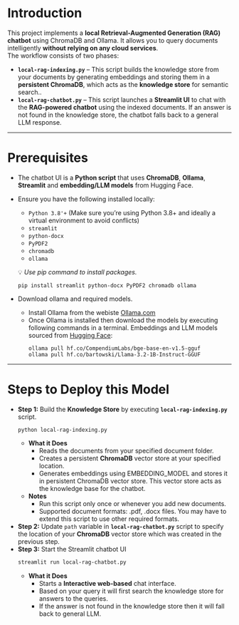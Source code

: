 # Introduction
This project implements a **local Retrieval-Augmented Generation (RAG) chatbot** using ChromaDB and Ollama. It allows you to query documents intelligently **without relying on any cloud services**.  
The workflow consists of two phases:
  - **`local-rag-indexing.py`** – This script builds the knowledge store from your documents by generating embeddings and storing them in a **persistent ChromaDB**, which acts as the **knowledge store** for semantic search..
  - **`local-rag-chatbot.py`** – This script launches a **Streamlit UI** to chat with the **RAG-powered chatbot** using the indexed documents. If an answer is not found in the knowledge store, the chatbot falls back to a general LLM response.

---

# Prerequisites
- The chatbot UI is a **Python script** that uses **ChromaDB**, **Ollama**, **Streamlit** and **embedding/LLM models** from Hugging Face.
- Ensure you have the following installed locally:
  - `Python 3.8'+` (Make sure you’re using Python 3.8+ and ideally a virtual environment to avoid conflicts)
  - `streamlit`
  - `python-docx`
  - `PyPDF2`
  - `chromadb`
  - `ollama`
    
  💡 *Use pip command to install packages.*
  ```
  pip install streamlit python-docx PyPDF2 chromadb ollama
  ```  
- Download ollama and required models.  
  - Install Ollama from the webiste [Ollama.com](https://ollama.com/)
  - Once Ollama is installed then download the models by executing following commands in a terminal. Embeddings and LLM models sourced from [Hugging Face](https://huggingface.co/):
    ```
    ollama pull hf.co/CompendiumLabs/bge-base-en-v1.5-gguf
    ollama pull hf.co/bartowski/Llama-3.2-1B-Instruct-GGUF
    ```
 
---

# Steps to Deploy this Model
 
- **Step 1:** Build the **Knowledge Store** by executing **`local-rag-indexing.py`** script.
   ```
  python local-rag-indexing.py
  ``` 
  - **What it Does**
    - Reads the documents from your specified document folder.
    - Creates a persistent **ChromaDB** vector store at your specified location.
    - Generates embeddings using EMBEDDING_MODEL and stores it in persistent ChromaDB vector store. This vector store acts as the knowledge base for the chatbot.
  - **Notes**
    - Run this script only once or whenever you add new documents.
    - Supported document formats: .pdf, .docx files. You may have to extend this script to use other required formats.
 - **Step 2:** Update `path` variable in **`local-rag-chatbot.py`** script to specify the location of your **ChromaDB** vector store which was created in the previous step.
- **Step 3:** Start the Streamlit chatbot UI 
  ```bash
  streamlit run local-rag-chatbot.py
  ```
  - **What it Does**
    - Starts a **Interactive web-based** chat interface.
    - Based on your query it will first search the knowledge store for answers to the queries.
    - If the answer is not found in the knowledge store then it will fall back to general LLM. 

